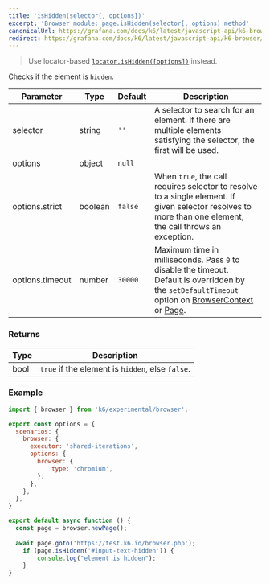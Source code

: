 ```yaml
---
title: 'isHidden(selector[, options])'
excerpt: 'Browser module: page.isHidden(selector[, options) method'
canonicalUrl: https://grafana.com/docs/k6/latest/javascript-api/k6-browser/page/ishidden/
redirect: https://grafana.com/docs/k6/latest/javascript-api/k6-browser/page/ishidden/
---
```


<Blockquote mod="warning" title="">

Use locator-based [`locator.isHidden([options])`](/javascript-api/k6-experimental/browser/locator/ishidden/) instead.

</Blockquote>

Checks if the element is `hidden`.

<TableWithNestedRows>

| Parameter       | Type   | Default | Description                                                                                                                                                                                                                           |
|-----------------|--------|---------|---------------------------------------------------------------------------------------------------------------------------------------------------------------------------------------------------------------------------------------|
| selector        | string  | `''`    |  A selector to search for an element. If there are multiple elements satisfying the selector, the first will be used.                                                                                                                 |
| options         | object | `null`  |                                                                                                                                                                                                                      |
| options.strict  | boolean| `false`  | When `true`, the call requires selector to resolve to a single element. If given selector resolves to more than one element, the call throws an exception.                                                                            |
| options.timeout | number | `30000` | Maximum time in milliseconds. Pass `0` to disable the timeout. Default is overridden by the `setDefaultTimeout` option on [BrowserContext](/javascript-api/k6-experimental/browser/browsercontext/) or [Page](/javascript-api/k6-experimental/browser/page/). |

</TableWithNestedRows>

### Returns

| Type | Description                                       |
|------|---------------------------------------------------|
| bool | `true` if the element is `hidden`, else `false`. |

### Example

<CodeGroup labels={[]}>

```javascript
import { browser } from 'k6/experimental/browser';

export const options = {
  scenarios: {
    browser: {
      executor: 'shared-iterations',
      options: {
        browser: {
            type: 'chromium',
        },
      },
    },
  },
}

export default async function () {
  const page = browser.newPage();
  
  await page.goto('https://test.k6.io/browser.php');
	if (page.isHidden('#input-text-hidden')) {
		console.log("element is hidden");
	}
}
```

</CodeGroup>
